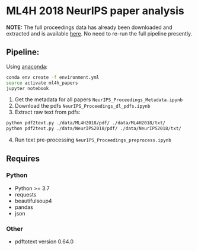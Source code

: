 # ML4H 2018 NeurIPS paper analysis

**NOTE:** The full proceedings data has already been downloaded and extracted and is available [here](https://drive.google.com/drive/folders/10W316Q5w1cqeNa-HmBOOuVtXfk4Cc3tz). No need to re-run the full pipeline presently.

## Pipeline:

Using [anaconda](https://www.anaconda.com/distribution/):

```bash
conda env create -f environment.yml
source activate ml4h_papers
jupyter notebook
```

1. Get the metadata for all papers `NeurIPS_Proceedings_Metadata.ipynb`
2. Download the pdfs `NeurIPS_Proceedings_dl_pdfs.ipynb`
3. Extract raw text from pdfs: 
```bash
python pdf2text.py ./data/ML4H2018/pdf/ ./data/ML4H2018/txt/
python pdf2text.py ./data/NeurIPS2018/pdf/ ./data/NeurIPS2018/txt/
```
4. Run text pre-processing `NeurIPS_Proceedings_preprocess.ipynb`

## Requires

### Python
- Python >= 3.7
- requests
- beautifulsoup4
- pandas
- json

### Other
- pdftotext version 0.64.0
